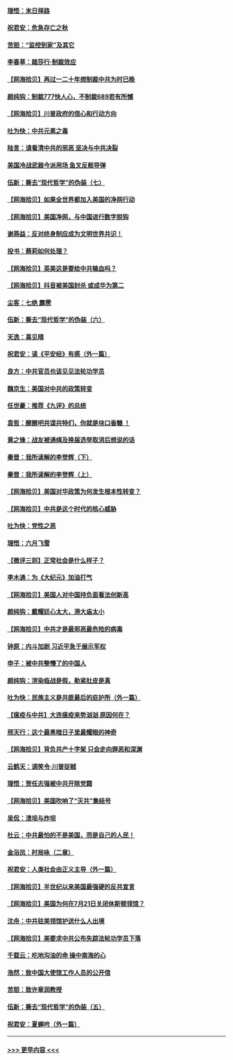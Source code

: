 #### [理悟：末日择路](../pages/nsc993/n12320812.md?t=08110602) 
#### [祝君安：危急存亡之秋](../pages/nsc993/n12320795.md?t=08110602) 
#### [苦胆：“监控到家”及其它](../pages/nsc993/n12320751.md?t=08110602) 
#### [李春草：踏莎行·制裁效应](../pages/nsc993/n12318290.md?t=08110602) 
#### [【网海拾贝】再过一二十年想制裁中共为时已晚](../pages/nsc993/n12318195.md?t=08110602) 
#### [颜纯钩：制裁777快人心，不制裁689若有所憾](../pages/nsc993/n12316912.md?t=08110602) 
#### [【网海拾贝】川普政府的信心和行动方向](../pages/nsc993/n12316673.md?t=08110602) 
#### [吐为快：中共元素之毒](../pages/nsc993/n12316547.md?t=08110602) 
#### [陆言：请看清中共的邪恶 坚决与中共决裂](../pages/nsc993/n12315784.md?t=08110602) 
#### [美国冷战武器今派用场 鱼叉反舰导弹](../pages/nsc993/n12316258.md?t=08110602) 
#### [伍新：撕去“现代哲学”的伪装（七）](../pages/nsc993/n12315846.md?t=08110602) 
#### [【网海拾贝】如果全世界都加入美国的净网行动](../pages/nsc993/n12315588.md?t=08110602) 
#### [【网海拾贝】美国净网，与中国进行数字脱钩](../pages/nsc993/n12312813.md?t=08110602) 
#### [谢燕益：反对终身制应成为文明世界共识！](../pages/nsc993/n12310465.md?t=08110602) 
#### [投书：蔡莉如何处理？](../pages/nsc993/n12310224.md?t=08110602) 
#### [【网海拾贝】英美这是要给中共输血吗？](../pages/nsc993/n12307646.md?t=08110602) 
#### [【网海拾贝】抖音被美国封杀 或成华为第二](../pages/nsc993/n12305277.md?t=08110602) 
#### [尘客：七绝 霹雳](../pages/nsc993/n12304053.md?t=08110602) 
#### [伍新：撕去“现代哲学”的伪装（六）](../pages/nsc993/n12303243.md?t=08110602) 
#### [天逸：喜见晴](../pages/nsc993/n12303226.md?t=08110602) 
#### [祝君安：读《平安经》有感（外一篇）](../pages/nsc993/n12303170.md?t=08110602) 
#### [良方：中共官员也该见见法轮功学员](../pages/nsc993/n12302985.md?t=08110602) 
#### [魏京生：美国对中共的政策转变](../pages/nsc993/n12302929.md?t=08110602) 
#### [任世豪：推荐《九评》的总统](../pages/nsc993/n12302838.md?t=08110602) 
#### [袁哲：醒醒吧共谍共特们，你就是块口香糖 ！](../pages/nsc993/n12302678.md?t=08110602) 
#### [黄之锋：战友被通缉及换届选举取消后想说的话](../pages/nsc993/n12302681.md?t=08110602) 
#### [秦晋：我所读解的李登辉（下）](../pages/nsc993/n12302171.md?t=08110602) 
#### [秦晋：我所读解的李登辉（上）](../pages/nsc993/n12301979.md?t=08110602) 
#### [【网海拾贝】美国对华政策为何发生根本性转变？](../pages/nsc993/n12302091.md?t=08110602) 
#### [【网海拾贝】中共是这个时代的核心威胁](../pages/nsc993/n12300541.md?t=08110602) 
#### [吐为快：党性之恶](../pages/nsc993/n12300263.md?t=08110602) 
#### [理悟：六月飞雪](../pages/nsc993/n12300243.md?t=08110602) 
#### [【微评三则】正常社会是什么样子？](../pages/nsc993/n12300228.md?t=08110602) 
#### [李木通：为《大纪元》加油打气](../pages/nsc993/n12280363.md?t=08110602) 
#### [【网海拾贝】美国人对中国持负面看法创新高](../pages/nsc993/n12298720.md?t=08110602) 
#### [颜纯钩：戴耀廷心太大，港大庙太小](../pages/nsc993/n12297682.md?t=08110602) 
#### [【网海拾贝】中共才是最邪恶最危险的病毒](../pages/nsc993/n12296470.md?t=08110602) 
#### [钟原：内斗加剧 习近平急于展示军权](../pages/nsc993/n12292544.md?t=08110602) 
#### [申子：被中共整懵了的中国人](../pages/nsc993/n12291389.md?t=08110602) 
#### [颜纯钩：渲染临战是假，勒紧肚皮是真](../pages/nsc993/n12290945.md?t=08110602) 
#### [吐为快：民族主义是共匪最后的庇护所（外一篇）](../pages/nsc993/n12290887.md?t=08110602) 
#### [【瘟疫与中共】大连瘟疫来势汹汹 原因何在？](../pages/nsc993/n12287474.md?t=08110602) 
#### [邢天行：这个最黑暗日子里最耀眼的神奇](../pages/nsc993/n12289882.md?t=08110602) 
#### [【网海拾贝】背负共产十字架 只会走向罪恶和深渊](../pages/nsc993/n12288290.md?t=08110602) 
#### [云鹤天：调笑令·川普捉贼](../pages/nsc993/n12285672.md?t=08110602) 
#### [理悟：贺任志强被中共开除党籍](../pages/nsc993/n12285597.md?t=08110602) 
#### [【网海拾贝】美国吹响了“灭共”集结号](../pages/nsc993/n12284522.md?t=08110602) 
#### [吴侃：溃坝与炸坝](../pages/nsc993/n12283593.md?t=08110602) 
#### [杜云：中共最怕的不是美国，而是自己的人民！](../pages/nsc993/n12282935.md?t=08110602) 
#### [金浴凤：时局咏（二章）](../pages/nsc993/n12282923.md?t=08110602) 
#### [祝君安：人类社会由正义主导（外一篇）](../pages/nsc993/n12282809.md?t=08110602) 
#### [【网海拾贝】半世纪以来美国最强硬的反共宣言](../pages/nsc993/n12282656.md?t=08110602) 
#### [【网海拾贝】美国为何在7月21日关闭休斯顿领馆？](../pages/nsc993/n12279731.md?t=08110602) 
#### [沈舟：中共驻美领馆护送什么人出境](../pages/nsc993/n12278949.md?t=08110602) 
#### [【网海拾贝】美要求中共公布失踪法轮功学员下落](../pages/nsc993/n12277656.md?t=08110602) 
#### [千载云：吃地沟油的命 操中南海的心](../pages/nsc993/n12277533.md?t=08110602) 
#### [浩然：致中国大使馆工作人员的公开信](../pages/nsc993/n12277436.md?t=08110602) 
#### [苦胆：致许章润教授](../pages/nsc993/n12274876.md?t=08110602) 
#### [伍新：撕去“现代哲学”的伪装（五）](../pages/nsc993/n12274833.md?t=08110602) 
#### [祝君安：夏蝉吟（外一篇）](../pages/nsc993/n12274794.md?t=08110602) 

----
#### [ >>> 更早内容 <<< ](../indexes/nsc993-earlier.md)
